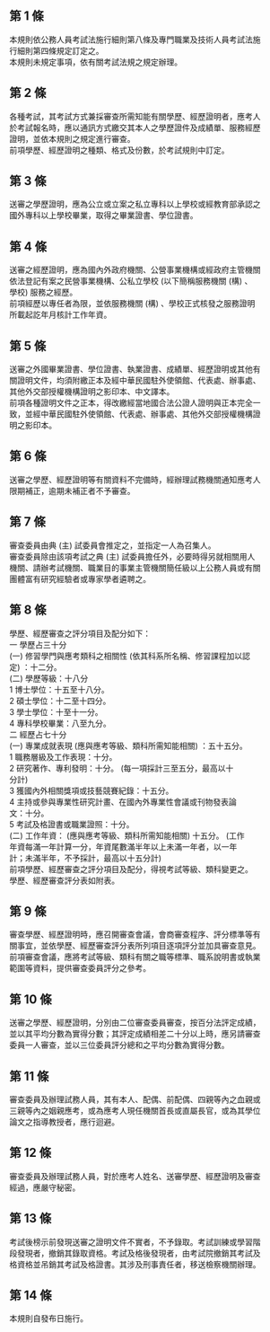 第 1 條
-------
本規則依公務人員考試法施行細則第八條及專門職業及技術人員考試法施  
行細則第四條規定訂定之。  
本規則未規定事項，依有關考試法規之規定辦理。

第 2 條
-------
各種考試，其考試方式兼採審查所需知能有關學歷、經歷證明者，應考人  
於考試報名時，應以通訊方式繳交其本人之學歷證件及成績單、服務經歷  
證明，並依本規則之規定進行審查。  
前項學歷、經歷證明之種類、格式及份數，於考試規則中訂定。

第 3 條
-------
送審之學歷證明，應為公立或立案之私立專科以上學校或經教育部承認之  
國外專科以上學校畢業，取得之畢業證書、學位證書。

第 4 條
-------
送審之經歷證明，應為國內外政府機關、公營事業機構或經政府主管機關  
依法登記有案之民營事業機構、公私立學校 (以下簡稱服務機關 (構) 、  
學校) 服務之經歷。  
前項經歷以專任者為限，並依服務機關 (構) 、學校正式核發之服務證明  
所載起訖年月核計工作年資。

第 5 條
-------
送審之外國畢業證書、學位證書、執業證書、成績單、經歷證明或其他有  
關證明文件，均須附繳正本及經中華民國駐外使領館、代表處、辦事處、  
其他外交部授權機構證明之影印本、中文譯本。  
前項各種證明文件之正本，得改繳經當地國合法公證人證明與正本完全一  
致，並經中華民國駐外使領館、代表處、辦事處、其他外交部授權機構證  
明之影印本。

第 6 條
-------
送審之學歷、經歷證明等有關資料不完備時，經辦理試務機關通知應考人  
限期補正，逾期未補正者不予審查。

第 7 條
-------
審查委員由典 (主) 試委員會推定之，並指定一人為召集人。  
審查委員除由該項考試之典 (主) 試委員擔任外，必要時得另就相關用人  
機關、請辦考試機關、職業目的事業主管機關簡任級以上公務人員或有關  
團體富有研究經驗者或專家學者遴聘之。

第 8 條
-------
學歷、經歷審查之評分項目及配分如下：  
一  學歷占三十分  
 (一) 修習學門與應考類科之相關性 (依其科系所名稱、修習課程加以認  
      定) ：十二分。  
 (二) 學歷等級：十八分  
      1 博士學位：十五至十八分。  
      2 碩士學位：十二至十四分。  
      3 學士學位：十至十一分。  
      4 專科學校畢業：八至九分。  
二  經歷占七十分  
 (一) 專業成就表現 (應與應考等級、類科所需知能相關) ：五十五分。  
      1 職務層級及工作表現：十分。  
      2 研究著作、專利發明：十分。 (每一項採計三至五分，最高以十  
        分計)  
      3 獲國內外相關獎項或技藝競賽紀錄：十五分。  
      4 主持或參與專業性研究計畫、在國內外專業性會議或刊物發表論  
        文：十分。  
      5 考試及格證書或職業證照：十分。  
 (二) 工作年資： (應與應考等級、類科所需知能相關) 十五分。 (工作  
      年資每滿一年計算一分，年資尾數滿半年以上未滿一年者，以一年  
      計；未滿半年，不予採計，最高以十五分計)  
前項學歷、經歷審查之評分項目及配分，得視考試等級、類科變更之。  
學歷、經歷審查評分表如附表。

第 9 條
-------
審查學歷、經歷證明時，應召開審查會議，會商審查程序、評分標準等有  
關事宜，並依學歷、經歷審查評分表所列項目逐項評分並加具審查意見。  
前項審查會議，應將考試等級、類科有關之職等標準、職系說明書或執業  
範圍等資料，提供審查委員評分之參考。

第 10 條
--------
送審之學歷、經歷證明，分別由二位審查委員審查，按百分法評定成績，  
並以其平均分數為實得分數；其評定成績相差二十分以上時，應另請審查  
委員一人審查，並以三位委員評分總和之平均分數為實得分數。

第 11 條
--------
審查委員及辦理試務人員，其有本人、配偶、前配偶、四親等內之血親或  
三親等內之姻親應考，或為應考人現任機關首長或直屬長官，或為其學位  
論文之指導教授者，應行迴避。

第 12 條
--------
審查委員及辦理試務人員，對於應考人姓名、送審學歷、經歷證明及審查  
經過，應嚴守秘密。

第 13 條
--------
考試後榜示前發現送審之證明文件不實者，不予錄取。考試訓練或學習階  
段發現者，撤銷其錄取資格。考試及格後發現者，由考試院撤銷其考試及  
格資格並吊銷其考試及格證書。其涉及刑事責任者，移送檢察機關辦理。

第 14 條
--------
本規則自發布日施行。

